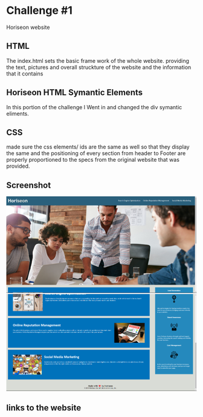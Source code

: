 # Challenge #1 
Horiseon website 
## HTML 
The index.html sets the basic frame work of the whole website. providing the text, pictures and overall struckture of the website and the information that it contains


## Horiseon HTML Symantic Elements
In this portion of the challenge I Went in and changed the div symantic eliments. 

## CSS
made sure the css elements/ ids are the same as well so that they display the same and the positioning of every section from header to Footer are properly proportioned to the specs from the original website that was provided.

## Screenshot 
![screenshots of the Horiseon website](./assets/images/Screenshot_20230130_040223.png)
![screenshot of the Horiseon website](./assets/images/Screenshot_20230130_040233.png)

## links to the website
